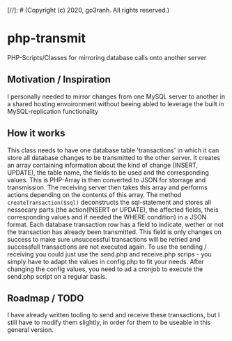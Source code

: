 
[//]: # (Copyright (c) 2020, go3ranh. All rights reserved.)

# php-transmit
PHP-Scripts/Classes for mirroring database calls onto another server

## Motivation / Inspiration
I personally needed to mirror changes from one MySQL server to another in a shared hosting envoironment without beeing abled to leverage the built in MySQL-replication functionality

## How it works
This class needs to have one database table 'transactions' in which it can store all database changes to be transmitted to the other server. It creates an array containing information about the kind of change (INSERT, UPDATE), the table name, the fields to be used and the corresponding values. This is PHP-Array is then converted to JSON for storrage and transmission. The receiving server then takes this array and performs actions depending on the contents of this array. The method ```createTransaction($sql)``` deconstructs the sql-statement and stores all nessecary parts (the action(INSERT or UPDATE), the affected fields, theis corresponding values and if needed the WHERE condition) in a JSON format. Each database transaction row has a field to indicate, wether or not the transaction has already been transmitted. This field is only changes on success to make sure unsuccessful transactions will be retried and successfull transactions are not executed again. To use the sending / receiving you could just use the send.php and receive.php scrips - you simply have to adapt the values in config.php to fit your needs. After changing the config values, you need to ad a cronjob to execute the send.php script on a regular basis.

## Roadmap / TODO
I have already written tooling to send and receive these transactions, but I still have to modify them slightly, in order for them to be useable in this general version.
